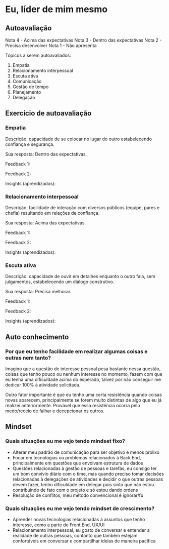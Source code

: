 # Eu, líder de mim mesmo

## Autoavaliação

Nota 4 - Acima das expectativas
Nota 3 - Dentro das expectativas
Nota 2 - Precisa desenvolver
Nota 1 - Não apresenta

Tópicos a serem autoavaliados:

1. Empatia
2. Relacionamento interpessoal
3. Escuta ativa
4. Comunicação
5. Gestão de tempo
6. Planejamento
7. Delegação

## Exercício de autoavaliação

### Empatia

Descrição: capacidade de se colocar no lugar do outro estabelecendo confiança e segurança.

Sua resposta: Dentro das expectativas. 

Feedback 1:

Feedback 2:

Insights (aprendizados):

### Relacionamento interpessoal

Descrição: facilidade de interação com diversos públicos (equipe, pares e chefia) resultando em relações de confiança.

Sua resposta: Acima das expectativas.

Feedback 1:

Feedback 2:

Insights (aprendizados):

### Escuta ativa

Descrição: capacidade de ouvir em detalhes enquanto o outro fala, sem julgamentos, estabelecendo um diálogo construtivo.

Sua resposta: Precisa melhorar. 

Feedback 1:

Feedback 2:

Insights (aprendizados):

## Auto conhecimento

### Por que eu tenho facilidade em realizar algumas coisas e outras nem tanto?

Imagino que a questão de interesse pessoal pesa bastante nessa questão, coisas que tenho pouco ou nenhum interesse no momento, fazem com que eu tenha uma dificuldade acima do esperado, talvez por não conseguir me dedicar 100% à atividade solicitada. 

Outro fator importante é que eu tenho uma certa resistência quando coisas novas aparecem, principalmente se forem muito distintas de algo que eu já realizei anteriormente. Provável que essa resistência ocorra pelo medo/receio de falhar e decepcionar os outros.

## Mindset

### Quais situações eu me vejo tendo mindset fixo?

- Alterar meu padrão de comunicação para ser objetivo e menos prolixo
- Focar em tecnologias ou problemas relacionados à Back End, principalmente em questões que envolvam estrutura de dados
- Questões relacionadas à gestão de pessoas e tarefas, eu consigo ter um bom convívio diário com o time, mas quando preciso tomar decisões relacionadas à delegações de atividades e decidir o que outras pessoas devem fazer, tenho dificuldade em delegar pois sinto que não estou contribuindo de fato com o projeto e só estou dando ordens
- Resolução de conflitos, meu método convencional é ignorar/fu

### Quais situações eu me vejo tendo mindset de crescimento?

- Aprender novas tecnologias relacionadas à assuntos que tenho interesse, como a parte de Front End, UX/UI
- Relacionamento interpessoal, eu gosto de conversar e entender a realidade de outras pessoas, contanto que também estejam confortáveis em conversar e compartilhar ideias de maneira pacífica
<!--stackedit_data:
eyJoaXN0b3J5IjpbLTE2MDk0MDMxMDksLTQ3OTY2Mjc3NSwxNz
E0NTc1MDMyLDIwMDAwMTA2NzEsLTU1MzU5OTU2MF19
-->